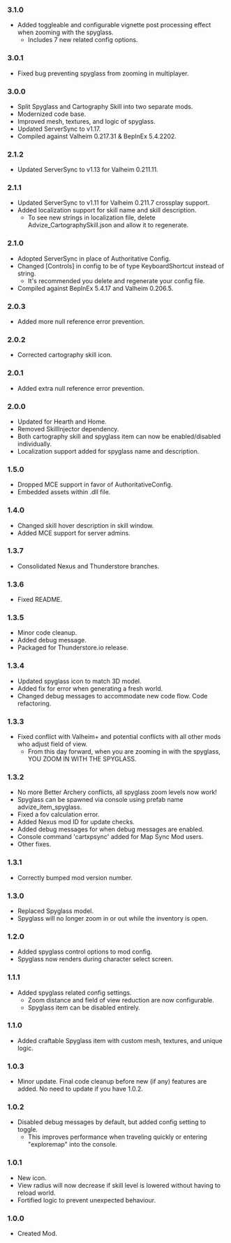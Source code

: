 ### 3.1.0
- Added toggleable and configurable vignette post processing effect when zooming with the spyglass.
	- Includes 7 new related config options.

### 3.0.1
- Fixed bug preventing spyglass from zooming in multiplayer.

### 3.0.0
- Split Spyglass and Cartography Skill into two separate mods.
- Modernized code base.
- Improved mesh, textures, and logic of spyglass.
- Updated ServerSync to v1.17.
- Compiled against Valheim 0.217.31 & BepInEx 5.4.2202.

### 2.1.2
- Updated ServerSync to v1.13 for Valheim 0.211.11.

### 2.1.1
- Updated ServerSync to v1.11 for Valheim 0.211.7 crossplay support.
- Added localization support for skill name and skill description.
	- To see new strings in localization file, delete Advize_CartographySkill.json and allow it to regenerate.

### 2.1.0
- Adopted ServerSync in place of Authoritative Config.
- Changed [Controls] in config to be of type KeyboardShortcut instead of string.
	- It's recommended you delete and regenerate your config file.
- Compiled against BepInEx 5.4.17 and Valheim 0.206.5.

### 2.0.3
- Added more null reference error prevention.

### 2.0.2
- Corrected cartography skill icon.

### 2.0.1
- Added extra null reference error prevention.

### 2.0.0
- Updated for Hearth and Home.
- Removed SkillInjector dependency.
- Both cartography skill and spyglass item can now be enabled/disabled individually.
- Localization support added for spyglass name and description.

### 1.5.0
- Dropped MCE support in favor of AuthoritativeConfig.
- Embedded assets within .dll file.

### 1.4.0
- Changed skill hover description in skill window.
- Added MCE support for server admins.

### 1.3.7
- Consolidated Nexus and Thunderstore branches.

### 1.3.6
- Fixed README.

### 1.3.5
- Minor code cleanup.
- Added debug message.
- Packaged for Thunderstore.io release.

### 1.3.4
- Updated spyglass icon to match 3D model.
- Added fix for error when generating a fresh world.
- Changed debug messages to accommodate new code flow. Code refactoring.

### 1.3.3
- Fixed conflict with Valheim+ and potential conflicts with all other mods who adjust field of view.
	- From this day forward, when you are zooming in with the spyglass, YOU ZOOM IN WITH THE SPYGLASS.

### 1.3.2
- No more Better Archery conflicts, all spyglass zoom levels now work!
- Spyglass can be spawned via console using prefab name advize_item_spyglass.
- Fixed a fov calculation error.
- Added Nexus mod ID for update checks.
- Added debug messages for when debug messages are enabled.
- Console command 'cartxpsync' added for Map Sync Mod users.
- Other fixes.
	
### 1.3.1
- Correctly bumped mod version number.
	
### 1.3.0
- Replaced Spyglass model.
- Spyglass will no longer zoom in or out while the inventory is open.
	
### 1.2.0
- Added spyglass control options to mod config.
- Spyglass now renders during character select screen.
	
### 1.1.1
- Added spyglass related config settings.
	- Zoom distance and field of view reduction are now configurable.
	- Spyglass item can be disabled entirely.
	
### 1.1.0
- Added craftable Spyglass item with custom mesh, textures, and unique logic.
	
### 1.0.3
- Minor update. Final code cleanup before new (if any) features are added. No need to update if you have 1.0.2.

### 1.0.2
- Disabled debug messages by default, but added config setting to toggle.
	- This improves performance when traveling quickly or entering "exploremap" into the console.

### 1.0.1
- New icon.
- View radius will now decrease if skill level is lowered without having to reload world.
- Fortified logic to prevent unexpected behaviour.

### 1.0.0
- Created Mod.